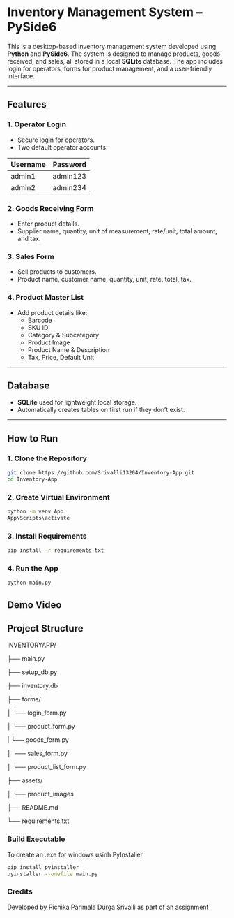 # Inventory Management System – PySide6

This is a desktop-based inventory management system developed using **Python** and **PySide6**. The system is designed to manage products, goods received, and sales, all stored in a local **SQLite** database. The app includes login for operators, forms for product management, and a user-friendly interface.

---

## Features

### 1. Operator Login
- Secure login for operators.
- Two default operator accounts:
  
| Username | Password |
|----------|----------|
|  admin1  | admin123 |
|  admin2  | admin234 |

### 2. Goods Receiving Form
- Enter product details.
- Supplier name, quantity, unit of measurement, rate/unit, total amount, and tax.

### 3. Sales Form
- Sell products to customers.
- Product name, customer name, quantity, unit, rate, total, tax.

### 4. Product Master List
- Add product details like:
  - Barcode
  - SKU ID
  - Category & Subcategory
  - Product Image
  - Product Name & Description
  - Tax, Price, Default Unit

---

## Database

- **SQLite** used for lightweight local storage.
- Automatically creates tables on first run if they don’t exist.

---

## How to Run

### 1. Clone the Repository

```bash
git clone https://github.com/Srivalli13204/Inventory-App.git
cd Inventory-App
```

### 2. Create Virtual Environment

```bash
python -m venv App
App\Scripts\activate
```

### 3. Install Requirements

```bash
pip install -r requirements.txt
```

### 4. Run the App

```bash
python main.py
```

## Demo Video


## Project Structure
INVENTORYAPP/

├── main.py

├── setup_db.py

├── inventory.db

├── forms/

│   └── login_form.py

│   └── product_form.py

|   └── goods_form.py

│   └── sales_form.py

│   └── product_list_form.py

├── assets/

│   └── product_images

├── README.md

└── requirements.txt

### Build Executable

To create an .exe for windows usinh PyInstaller
```bash
pip install pyinstaller
pyinstaller --onefile main.py
```

### Credits
Developed by Pichika Parimala Durga Srivalli as part of an assignment
